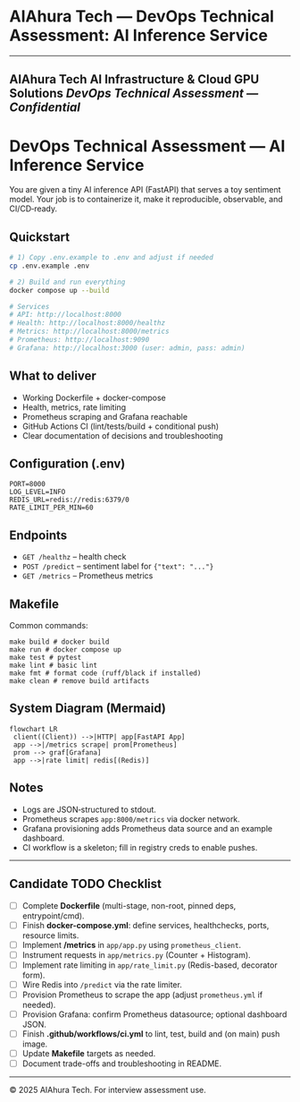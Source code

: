 # AIAhura Tech — DevOps Technical Assessment: AI Inference Service

---
**AIAhura Tech** 
AI Infrastructure & Cloud GPU Solutions 
_DevOps Technical Assessment — Confidential_
---


# DevOps Technical Assessment — AI Inference Service

You are given a tiny AI inference API (FastAPI) that serves a toy sentiment model. Your job is to containerize it, make it reproducible, observable, and CI/CD‑ready.

## Quickstart
```bash
# 1) Copy .env.example to .env and adjust if needed
cp .env.example .env

# 2) Build and run everything
docker compose up --build

# Services
# API: http://localhost:8000
# Health: http://localhost:8000/healthz
# Metrics: http://localhost:8000/metrics
# Prometheus: http://localhost:9090
# Grafana: http://localhost:3000 (user: admin, pass: admin)
```

## What to deliver
- Working Dockerfile + docker-compose
- Health, metrics, rate limiting
- Prometheus scraping and Grafana reachable
- GitHub Actions CI (lint/tests/build + conditional push)
- Clear documentation of decisions and troubleshooting

## Configuration (.env)
```
PORT=8000
LOG_LEVEL=INFO
REDIS_URL=redis://redis:6379/0
RATE_LIMIT_PER_MIN=60
```

## Endpoints
- `GET /healthz` – health check
- `POST /predict` – sentiment label for `{"text": "..."}`
- `GET /metrics` – Prometheus metrics

## Makefile
Common commands:
```
make build # docker build
make run # docker compose up
make test # pytest
make lint # basic lint
make fmt # format code (ruff/black if installed)
make clean # remove build artifacts
```

## System Diagram (Mermaid)
```mermaid
flowchart LR
 client((Client)) -->|HTTP| app[FastAPI App]
 app -->|/metrics scrape| prom[Prometheus]
 prom --> graf[Grafana]
 app -->|rate limit| redis[(Redis)]
```

## Notes
- Logs are JSON‑structured to stdout.
- Prometheus scrapes `app:8000/metrics` via docker network.
- Grafana provisioning adds Prometheus data source and an example dashboard.
- CI workflow is a skeleton; fill in registry creds to enable pushes.


---

## Candidate TODO Checklist
- [ ] Complete **Dockerfile** (multi-stage, non-root, pinned deps, entrypoint/cmd).
- [ ] Finish **docker-compose.yml**: define services, healthchecks, ports, resource limits.
- [ ] Implement **/metrics** in `app/app.py` using `prometheus_client`.
- [ ] Instrument requests in `app/metrics.py` (Counter + Histogram).
- [ ] Implement rate limiting in `app/rate_limit.py` (Redis-based, decorator form).
- [ ] Wire Redis into `/predict` via the rate limiter.
- [ ] Provision Prometheus to scrape the app (adjust `prometheus.yml` if needed).
- [ ] Provision Grafana: confirm Prometheus datasource; optional dashboard JSON.
- [ ] Finish **.github/workflows/ci.yml** to lint, test, build and (on main) push image.
- [ ] Update **Makefile** targets as needed.
- [ ] Document trade-offs and troubleshooting in README.

---
© 2025 AIAhura Tech. For interview assessment use.
